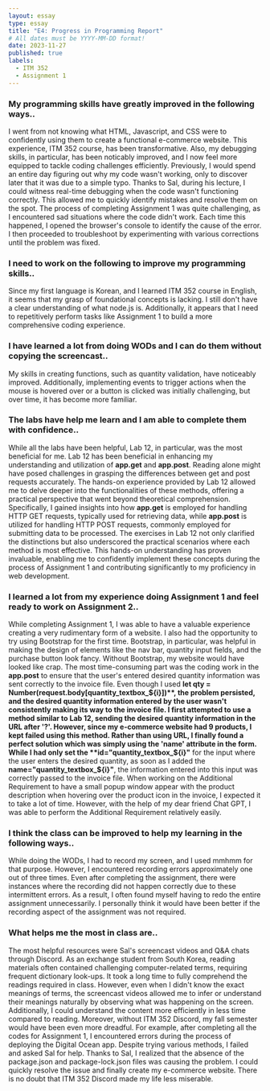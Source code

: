 ```yaml
---
layout: essay
type: essay
title: "E4: Progress in Programming Report"
# All dates must be YYYY-MM-DD format!
date: 2023-11-27
published: true
labels:
  - ITM 352
  - Assignment 1
---
```


### My programming skills have greatly improved in the following ways.. 
I went from not knowing what HTML, Javascript, and CSS were to confidently using them to create a functional e-commerce website. This experience, ITM 352 course, has been transformative. Also, my debugging skills, in particular, has been noticably improved, and I now feel more equipped to tackle coding challenges efficiently. Previously, I would spend an entire day figuring out why my code wasn't working, only to discover later that it was due to a simple typo. Thanks to Sal, during his lecture, I could witness real-time debugging when the code wasn't functioning correctly. This allowed me to quickly identify mistakes and resolve them on the spot. The process of completing Assignment 1 was quite challenging, as I encountered sad situations where the code didn't work. Each time this happened, I opened the browser's console to identify the cause of the error. I then proceeded to troubleshoot by experimenting with various corrections until the problem was fixed.

### I need to work on the following to improve my programming skills..
Since my first language is Korean, and I learned ITM 352 course in English, it seems that my grasp of foundational concepts is lacking. I still don't have a clear understanding of what node.js is. Additionally, it appears that I need to repetitively perform tasks like Assignment 1 to build a more comprehensive coding experience.

### I have learned a lot from doing WODs and I can do them without copying the screencast..
My skills in creating functions, such as quantity validation, have noticeably improved. Additionally, implementing events to trigger actions when the mouse is hovered over or a button is clicked was initially challenging, but over time, it has become more familiar.

### The labs have help me learn and I am able to complete them with confidence..
While all the labs have been helpful, Lab 12, in particular, was the most beneficial for me. Lab 12 has been beneficial in enhancing my understanding and utilization of **app.get** and **app.post**. Reading alone might have posed challenges in grasping the differences between get and post requests accurately. The hands-on experience provided by Lab 12 allowed me to delve deeper into the functionalities of these methods, offering a practical perspective that went beyond theoretical comprehension. Specifically, I gained insights into how **app.get** is employed for handling HTTP GET requests, typically used for retrieving data, while **app.post** is utilized for handling HTTP POST requests, commonly employed for submitting data to be processed. The exercises in Lab 12 not only clarified the distinctions but also underscored the practical scenarios where each method is most effective. This hands-on understanding has proven invaluable, enabling me to confidently implement these concepts during the process of Assignment 1 and contributing significantly to my proficiency in web development.


### I learned a lot from my experience doing Assignment 1 and feel ready to work on Assignment 2..
While completing Assignment 1, I was able to have a valuable experience creating a very rudimentary form of a website. I also had the opportunity to try using Bootstrap for the first time. Bootstrap, in particular, was helpful in making the design of elements like the nav bar, quantity input fields, and the purchase button look fancy. Without Bootstrap, my website would have looked like crap. 
The most time-consuming part was the coding work in the **app.post** to ensure that the user's entered desired quantity information was sent correctly to the invoice file. Even though I used **let qty = Number(request.body[quantity_textbox_${i}])**, the problem persisted, and the desired quantity information entered by the user wasn't consistently making its way to the invoice file. I first attempted to use a method similar to Lab 12, sending the desired quantity information in the URL after '?'. However, since my e-commerce website had 9 products, I kept failed using this method. Rather than using URL, I finally found a perfect solution which was simply using the 'name' attribute in the form. While I had only set the **id="quantity_textbox_${i}"** for the input where the user enters the desired quantity, as soon as I added the **name="quantity_textbox_${i}"**, the information entered into this input was correctly passed to the invoice file. 
When working on the Additional Requirement to have a small popup window appear with the product description when hovering over the product icon in the invoice, I expected it to take a lot of time. However, with the help of my dear friend Chat GPT, I was able to perform the Additional Requirement relatively easily.

### I think the class can be improved to help my learning in the following ways..
While doing the WODs, I had to record my screen, and I used mmhmm for that purpose. However, I encountered recording errors approximately one out of three times. Even after completing the assignment, there were instances where the recording did not happen correctly due to these intermittent errors. As a result, I often found myself having to redo the entire assignment unnecessarily. I personally think it would have been better if the recording aspect of the assignment was not required.

### What helps me the most in class are..
The most helpful resources were Sal's screencast videos and Q&A chats through Discord. As an exchange student from South Korea, reading materials often contained challenging computer-related terms, requiring frequent dictionary look-ups. It took a long time to fully comprehend the readings required in class. However, even when I didn't know the exact meanings of terms, the screencast videos allowed me to infer or understand their meanings naturally by observing what was happening on the screen. Additionally, I could understand the content more efficiently in less time compared to reading.
Moreover, without ITM 352 Discord, my fall semester would have been even more dreadful. For example, after completing all the codes for Assignment 1, I encountered errors during the process of deploying the Digital Ocean app. Despite trying various methods, I failed and asked Sal for help. Thanks to Sal, I realized that the absence of the package.json and package-lock.json files was causing the problem. I could quickly resolve the issue and finally create my e-commerce website. There is no doubt that ITM 352 Discord made my life less miserable.
